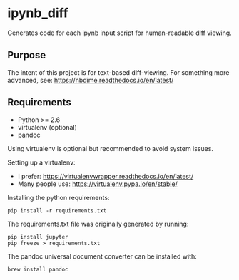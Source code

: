 ipynb_diff
==========

Generates code for each ipynb input script for human-readable diff viewing.

Purpose
-------

The intent of this project is for text-based diff-viewing. For something
more advanced, see: https://nbdime.readthedocs.io/en/latest/

Requirements
------------

* Python >= 2.6
* virtualenv (optional)
* pandoc

Using virtualenv is optional but recommended to avoid system issues.

Setting up a virtualenv:
* I prefer: https://virtualenvwrapper.readthedocs.io/en/latest/
* Many people use: https://virtualenv.pypa.io/en/stable/

Installing the python requirements:
```
pip install -r requirements.txt
```

The requirements.txt file was originally generated by running:
```
pip install jupyter
pip freeze > requirements.txt
```

The pandoc universal document converter can be installed with:
```
brew install pandoc
```
